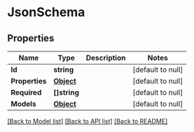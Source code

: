 # JsonSchema

## Properties
Name | Type | Description | Notes
------------ | ------------- | ------------- | -------------
**Id** | **string** |  | [default to null]
**Properties** | [**Object**](object.md) |  | [default to null]
**Required** | **[]string** |  | [default to null]
**Models** | [**Object**](object.md) |  | [default to null]

[[Back to Model list]](../README.md#documentation-for-models) [[Back to API list]](../README.md#documentation-for-api-endpoints) [[Back to README]](../README.md)



